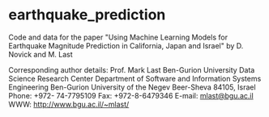 # earthquake_prediction
Code and data for the paper "Using Machine Learning Models for Earthquake Magnitude Prediction in California, Japan and Israel" by D. Novick and M. Last

Corresponding author details:
Prof. Mark Last
Ben-Gurion University Data Science Research Center
Department of Software and Information Systems Engineering
Ben-Gurion University of the Negev
Beer-Sheva 84105, Israel
Phone: +972- 74-7795109
Fax: +972-8-6479346
E-mail: mlast@bgu.ac.il
WWW: http://www.bgu.ac.il/~mlast/
